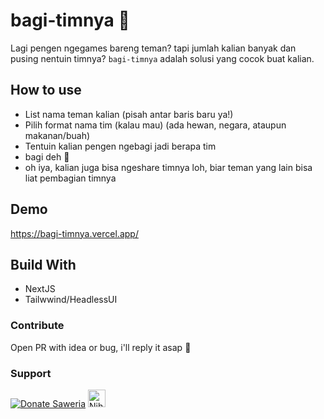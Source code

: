 # bagi-timnya 🎲

Lagi pengen ngegames bareng teman? tapi jumlah kalian banyak dan pusing nentuin timnya? `bagi-timnya` adalah solusi yang cocok buat kalian.

## How to use

- List nama teman kalian (pisah antar baris baru ya!)
- Pilih format nama tim (kalau mau) (ada hewan, negara, ataupun makanan/buah)
- Tentuin kalian pengen ngebagi jadi berapa tim
- bagi deh 🎲
- oh iya, kalian juga bisa ngeshare timnya loh, biar teman yang lain bisa liat pembagian timnya

## Demo

https://bagi-timnya.vercel.app/

## Build With

- NextJS
- Tailwwind/HeadlessUI

### Contribute

Open PR with idea or bug, i'll reply it asap 🚀

### Support

[![Donate Saweria](https://img.shields.io/badge/donate%20on-saweria-yellow?style=flat-square&logo=coffee)](https://saweria.co/dotslashf)
<a href="https://www.nihbuatjajan.com/dotslashf" target="_blank"><img src="https://d4xyvrfd64gfm.cloudfront.net/buttons/default-cta.png" alt="Nih buat jajan" style="height: 28px !important;" ></a>

